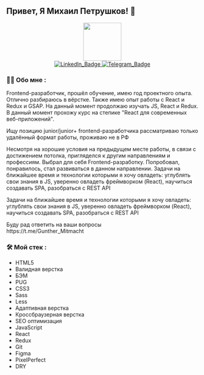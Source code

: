   ## Привет, Я Михаил Петрушков! 👋

<div id="header" align="center">
  <img src="https://media.giphy.com/media/M9gbBd9nbDrOTu1Mqx/giphy.gif" width="100"/>
</div>

<div id="badges" align="center">
  <a href="https://www.linkedin.com/in/mikhailpetrushkov/" target="_blank">
    <img src="https://img.shields.io/badge/LinkedIn-blue?style=for-the-badge&logo=linkedin&logoColor=white" alt="LinkedIn_Badge"/>
  </a>
  <a href="https://t.me/Gunther_Mitmacht" target="_blank">
    <img src="https://img.shields.io/badge/Telegram-blue?style=for-the-badge&logo=twitter&logoColor=white" alt="Telegram_Badge"/>
  </a>
</div>


<div id="main" align="start">

### :man_technologist: Обо мне :
  <div>
    <p>
      Frontend-разработчик, прошёл обучение, имею год проектного опыта. Отлично разбираюсь в вёрстке. Также имею опыт работы с React и Redux и GSAP. 
      На данный момент продолжаю изучать JS, React и Redux. В данный момент прохожу курс на степике "React для современных веб-приложений". 
    </p>
    <p>
      Ищу позицию junior/junior+ frontend-разработчика
      рассматриваю только удалённый формат работы, проживаю не в РФ
    </p>
    <p>
      Несмотря на хорошие условия на предыдущем месте работы, в связи с достижением потолка, пригляделся к другим направлениям и профессиям.
      Выбрал для себя Frontend-разработку. Попробовал, понравилось, стал развиваться в данном направлении.
  Задачи на ближайшее время и технологии которыми я хочу овладеть: углублять свои знания в JS, уверенно овладеть фреймворком (React), научиться создавать SPA, разобраться с REST API
    </p>
    <p>
      Задачи на ближайшее время и технологии которыми я хочу овладеть: 
      углублять свои знания в JS, 
      уверенно овладеть фреймворком (React), 
      научиться создавать SPA, 
      разобраться с REST API
    </p>
    <p>
      Буду рад ответить на ваши вопросы <br>
      https://t.me/Gunther_Mitmacht
    </p>
  </div>
</div>
<div>

### :hammer_and_wrench: Мой стек :
  <ul>
    <li>
      HTML5
    </li>
    <li>
      Валидная верстка
    </li>
    <li>
      БЭМ
    </li>
    <li>
      PUG
    </li>
    <li>
      CSS3
    </li>
    <li>
      Sass
    </li>
    <li>
      Less
    </li>
    <li>
      Адаптивная верстка
    </li>
    <li>
      Кроссбраузерная верстка
    </li>
    <li>
      SEO оптимизация
    </li>
    <li>
      JavaScript
    </li>
    <li>
      React
    </li>
    <li>
      Redux
    </li>
    <li>
      Git
    </li>
    <li>
      Figma
    </li>
    <li>
      PixelPerfect
    </li>
    <li>
      DRY
    </li>
  </ul>
</div>














<!--
**Misha074/Misha074** is a ✨ _special_ ✨ repository because its `README.md` (this file) appears on your GitHub profile.

Here are some ideas to get you started:

- 🔭 I’m currently working on ...
- 🌱 I’m currently learning ...
- 👯 I’m looking to collaborate on ...
- 🤔 I’m looking for help with ...
- 💬 Ask me about ...
- 📫 How to reach me: ...
- 😄 Pronouns: ...
- ⚡ Fun fact: ...
-->
